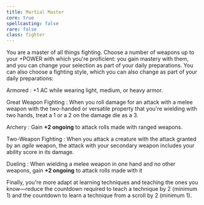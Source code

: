 ```yaml
---
title: Martial Master
core: true
spellcasting: false
rare: false
class: fighter
---
```

You are a master of all things fighting. Choose a number of weapons up to your +POWER with which you're proficient: you gain mastery with them, and you can change your selection as part of your daily preparations. You can also choose a fighting style, which you can also change as part of your daily preparations:

Armored
: +1 AC while wearing light, medium, or heavy armor.

Great Weapon Fighting
: When you roll damage for an attack with a melee weapon with the two-handed or versatile property that you're wielding with two hands, treat a 1 or a 2 on the damage die as a 3.

Archery
: Gain **+2 ongoing** to attack rolls made with ranged weapons.

Two-Weapon Fighting
: When you attack a creature with the attack granted by an _agile_ weapon, the attack with your secondary weapon includes your ability score in its damage.

Dueling
: When wielding a melee weapon in one hand and no other weapons, gain **+2 ongoing** to attack rolls made with it

Finally, you're more adapt at learning techniques and teaching the ones you know—reduce the countdown required to teach a technique by 2 (minimum 1) and the countdown to learn a technique from a scroll by 2 (minimum 1).
